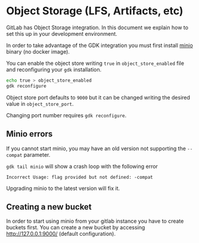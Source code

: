# Object Storage (LFS, Artifacts, etc)

GitLab has Object Storage integration.
In this document we explain how to set this up in your development
environment.

In order to take advantage of the GDK integration you must first install
[minio](https://docs.minio.io/docs/minio-quickstart-guide) binary (no docker image).

You can enable the object store writing `true` in `object_store_enabled` file and
reconfiguring your `gdk` installation.

```sh
echo true > object_store_enabled
gdk reconfigure
```

Object store port defaults to `9000` but it can be changed writing the desired value
in `object_store_port`.

Changing port number requires `gdk reconfigure`.

## Minio errors

If you cannot start minio, you may have an old version not supporting the `--compat` parameter.

`gdk tail minio` will show a crash loop with the following error

```
Incorrect Usage: flag provided but not defined: -compat
```

Upgrading minio to the latest version will fix it.

## Creating a new bucket

In order to start using minio from your gitlab instance you have to create buckets first. You can create a new bucket by accessing http://127.0.0.1:9000/ (default configuration).
